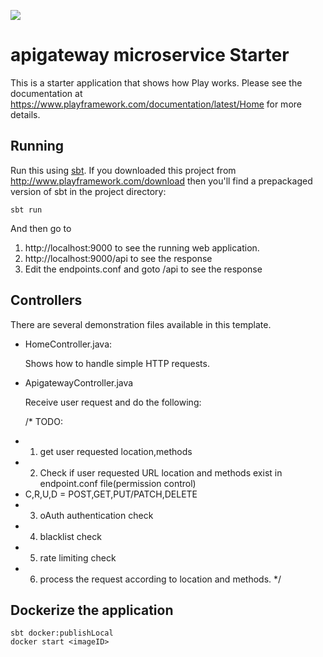 [<img src="https://img.shields.io/travis/playframework/play-java-starter-example.svg"/>](https://travis-ci.org/playframework/play-java-starter-example)

# apigateway microservice Starter

This is a starter application that shows how Play works.  Please see the documentation at https://www.playframework.com/documentation/latest/Home for more details.

## Running

Run this using [sbt](http://www.scala-sbt.org/).  If you downloaded this project from http://www.playframework.com/download then you'll find a prepackaged version of sbt in the project directory:

```
sbt run
```

And then go to 

1. http://localhost:9000 to see the running web application.
2. http://localhost:9000/api to see the response
3. Edit the endpoints.conf and goto /api to see the response

## Controllers

There are several demonstration files available in this template.

- HomeController.java:

  Shows how to handle simple HTTP requests.

- ApigatewayController.java

  Receive user request and do the following:
  
  /* TODO:
 * 1. get user requested location,methods
 * 2. Check if user requested URL location and methods exist in endpoint.conf file(permission control)
 * C,R,U,D = POST,GET,PUT/PATCH,DELETE
 * 3. oAuth authentication check
 * 4. blacklist check
 * 5. rate limiting check
 * 6. process the request according to location and methods.
 */

## Dockerize the application
```
sbt docker:publishLocal
docker start <imageID>
```

